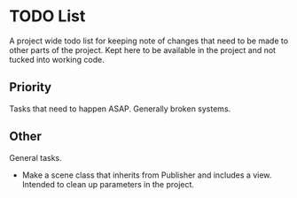# TODO List

A project wide todo list for keeping note of changes that need to be made to
other parts of the project. Kept here to be available in the project and not 
tucked into working code.

## Priority

Tasks that need to happen ASAP. Generally broken systems.

## Other

General tasks.

* Make a scene class that inherits from Publisher and includes a view. Intended 
to clean up parameters in the project.